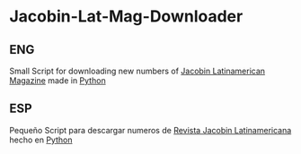 # Jacobin-Lat-Mag-Downloader

## ENG
Small Script for downloading new numbers of [Jacobin Latinamerican Magazine](https://jacobinlat.com) made in [Python](https://www.python.org/about/)

## ESP
Pequeño Script para descargar numeros de  [Revista Jacobin Latinamericana](https://jacobinlat.com) hecho en [Python](https://www.python.org/about/)
